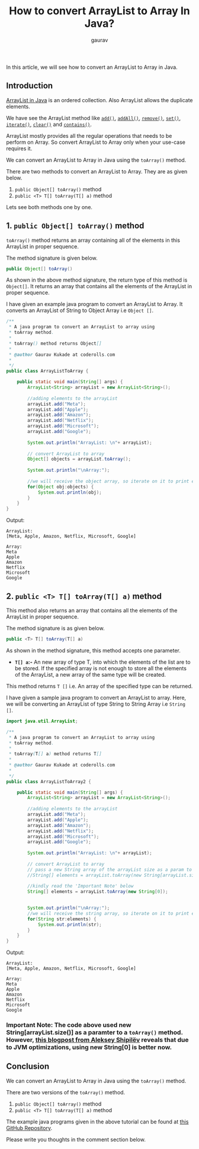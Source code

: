 ﻿---
layout: post
title: "How to convert ArrayList to Array In Java?"
author: gaurav
categories: [Collections, ArrayList]
description: "In this article, we will see how to convert an ArrayList to Array in Java."
---
In this article, we will see how to convert an ArrayList to Array in Java.

## Introduction

[ArrayList in Java](https://coderolls.com/arraylist-in-java/) is an ordered collection. Also ArrayList allows the duplicate elements.

We have see the ArrayList method like [`add()`](https://coderolls.com/add-element-in-arraylist/), [`addAll()`](http://https//coderolls.com/arraylist-addall-method-in-java/), [`remove()`](https://coderolls.com/remove-element-from-arraylist/), [`set()`](https://coderolls.com/change-element-in-arraylist/), [`iterate()`](http://coderolls.com/iterating-the-arraylist-in-java/), [`clear()`](http://coderolls.com/arraylist-clear-method-in-java/) and [`contains()`](http://coderolls.com/arraylist-contains-method).

ArrayList mostly provides all the regular operations that needs to be perform on Array. So convert ArrayList to Array only when your use-case requires it.

We can convert an ArrayList to Array in Java using the `toArray()` method. 

There are two methods to convert an ArrayList to Array. They are as given below.

1. `public Object[] toArray()` method
2. `public <T> T[] toArray(T[] a)` method

Lets see both methods one by one.

## 1. `public Object[] toArray()` method

`toArray()` method returns an array containing all of the elements in this ArrayList in proper sequence.

The method signature is given below.

```java
public Object[] toArray()
```

As shown in the above method signature, the return type of this method is `Object[]`. It returns an array that contains all the elements of the ArrayList in proper sequence.

I have given an example java program to convert an ArrayList to Array. It converts an ArrayList of String to Object Array i.e `Object []`.

```java
/**
 * A java program to convert an ArrayList to array using
 * toArray method.
 * 
 * toArray() method returns Object[]
 * 
 * @author Gaurav Kukade at coderolls.com
 *
 */
public class ArrayListToArray {

	public static void main(String[] args) {
		ArrayList<String> arrayList = new ArrayList<String>();
		
		//adding elements to the arrayList
		arrayList.add("Meta");
		arrayList.add("Apple");
		arrayList.add("Amazon");
		arrayList.add("Netflix");
		arrayList.add("Microsoft");
		arrayList.add("Google");
		
		System.out.println("ArrayList: \n"+ arrayList);
		
		// convert ArrayList to array
		Object[] objects = arrayList.toArray();
		
		System.out.println("\nArray:");
		
		//we will receive the object array, so iterate on it to print each element
		for(Object obj:objects) {
			System.out.println(obj);
		}
	}
}
```
Output:
```
ArrayList: 
[Meta, Apple, Amazon, Netflix, Microsoft, Google]

Array:
Meta
Apple
Amazon
Netflix
Microsoft
Google
```
## 2. `public <T> T[] toArray(T[] a)` method

This method also returns an array that contains all the elements of the ArrayList in proper sequence.

The method signature is as given below.

```java
public <T> T[] toArray(T[] a)
```

As shown in the method signature, this method accepts one parameter.

 - **`T[] a`:-** An new array of type T, into which the elements of the list are to be stored. If the specified array is not enough to store all the elements of the ArrayList, a new array of the same type will be created.

This method returns `T []` i.e. An array of the specified type can be returned.

I have given a sample java program to convert an ArrayList to array. Here, we will be converting an ArrayList of type String to String Array i.e `String []`.

```java
import java.util.ArrayList;

/**
 * A java program to convert an ArrayList to array using
 * toArray method.
 * 
 * toArray(T[] a) method returns T[]
 * 
 * @author Gaurav Kukade at coderolls.com
 *
 */
public class ArrayListToArray2 {

	public static void main(String[] args) {
		ArrayList<String> arrayList = new ArrayList<String>();
		
		//adding elements to the arrayList
		arrayList.add("Meta");
		arrayList.add("Apple");
		arrayList.add("Amazon");
		arrayList.add("Netflix");
		arrayList.add("Microsoft");
		arrayList.add("Google");
		
		System.out.println("ArrayList: \n"+ arrayList);
		
		// convert ArrayList to array
		// pass a new String array of the arrayList size as a param to toArray
		//String[] elements = arrayList.toArray(new String[arrayList.size()]);
		
		//kindly read the 'Important Note' below
		String[] elements = arrayList.toArray(new String[0]);

		
		System.out.println("\nArray:");
		//we will receive the string array, so iterate on it to print each element
		for(String str:elements) {
			System.out.println(str);
		}
	}
}
```
Output:
```
ArrayList: 
[Meta, Apple, Amazon, Netflix, Microsoft, Google]

Array:
Meta
Apple
Amazon
Netflix
Microsoft
Google
```

### Important Note: The code above used new String[arrayList.size()] as a paramter to a `toArray()` method. However, [this blogpost from Aleksey Shipilёv](https://shipilev.net/blog/2016/arrays-wisdom-ancients/) reveals that due to JVM optimizations, using new String[0] is better now. 


## Conclusion

We can convert an ArrayList to Array in Java using the `toArray()` method.

There are two versions of the `toArray()` method.

1. `public Object[] toArray()` method
2. `public <T> T[] toArray(T[] a)` method

The example java programs given in the above tutorial can be found at [this GitHub Repository](https://github.com/coderolls/blogpost-coding-examples/tree/main/collections/arraylist/convert-arraylist-to-array).

Please write you thoughts in the comment section below.
